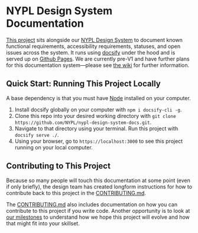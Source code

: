 # NYPL Design System Documentation
[This project](https://github.com/NYPL/nypl-design-system-docs) sits alongside our [NYPL Design System](https://github.com/nypl/nypl-design-system) to document known functional requirements, accessibility requirements, statuses, and open issues across the system. It runs using [docsify](https://docsify.js.org) under the hood and is served up on [Github Pages](https://nypl.github.io/nypl-design-system-docs/#/). We are currently pre-V1 and have further plans for this documentation system—please see [the wiki](https://github.com/NYPL/nypl-design-system-docs/wiki/North-Star-for-this-Documentation) for further information.

## Quick Start: Running This Project Locally
A base dependency is that you must have [Node](https://nodejs.org/en/download/) installed on your computer.

1. Install docsify globally on your computer with `npm i docsify-cli -g`.
2. Clone this repo into your desired working directory with `git clone https://github.com/NYPL/nypl-design-system-docs.git`.
3. Navigate to that directory using your terminal. Run this project with `docsify serve ./`.
4. Using your browser, go to `https://localhost:3000` to see this project running on your local computer.

## Contributing to This Project
Because so many people will touch this documentation at some point (even if only briefly), the design team has created longform instructions for how to contribute back to this project in the [CONTRIBUTING.md](https://github.com/NYPL/nypl-design-system-docs/blob/master/CONTRIBUTING.md).

The [CONTRIBUTING.md](https://github.com/NYPL/nypl-design-system-docs/blob/master/CONTRIBUTING.md) also includes documentation on how you can contribute to this project if you write code. Another opportunity is to look at [our milestones](https://github.com/NYPL/nypl-design-system-docs/milestones) to understand how we hope this project will evolve and how that might fit into your skillset.